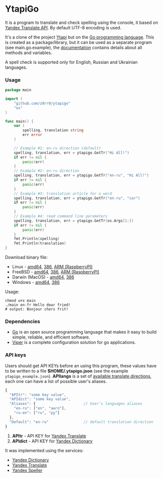 YtapiGo
=======

It is a program to translate and check spelling using the console, it based on [Yandex Translate API](http://api.yandex.com/translate/). By default UTF-8 encoding is used.

It's a clone of the project [Ytapi](http://z0rr0.github.io/ytapi/) but on the [Go programming language](http://golang.org/). This is created as a package/library, but it can be used as a separate program (see main.go.example), the [documentation](http://godoc.org/github.com/z0rr0/ytapigo) contains details about all methods and variables.

A spell check is supported only for English, Russian and Ukrainian languages.

### Usage

```go
package main

import (
    "github.com/z0rr0/ytapigo"
    "os"
)

func main() {
    var (
        spelling, translation string
        err error
    )

    // Example #1: en-ru direction (default)
    spelling, translation, err = ytapigo.GetTr("Hi All!")
    if err != nil {
        panic(err)
    }
    // Example #2: en-ru direction
    spelling, translation, err = ytapigo.GetTr("en-ru", "Hi All!")
    if err != nil {
        panic(err)
    }
    // Example #3: translation article for a word
    spelling, translation, err = ytapigo.GetTr("en-ru", "car")
    if err != nil {
        panic(err)
    }
    // Example #4: read command line parameters
    spelling, translation, err = ytapigo.GetTr(os.Args[1:])
    if err != nil {
        panic(err)
    }
    fmt.Println(spelling)
    fmt.Println(translation)
}
```

Download binary file:

* Linux - [amd64](https://yadi.sk/d/DkVXPeuIdpu8Z), [386](https://yadi.sk/d/VbPP1mgndpu7v), [ARM (RaspberryPI)](https://yadi.sk/d/raQBuVvmdpu9U)
* FreeBSD - [amd64](https://yadi.sk/d/1Rfh1rd5dpu5z), [386](https://yadi.sk/d/UbezQACmdpu4w), [ARM (RaspberryPI)](https://yadi.sk/d/3o-5wUVhdpu6q)
* Darwin (MacOS) - [amd64](https://yadi.sk/d/_dyoBofEdpu3x), [386](https://yadi.sk/d/5zNaMAwBdpu2R)
* Windows - [amd64](https://yadi.sk/d/lBBFPIBcdpuF8), [386](https://yadi.sk/d/HehMeTSvdpuCh)

Usage:

```shell
chmod u+x main
./main en-fr Hello dear fried!
# output: Bonjour chers frit!
```

### Dependencies

* [Go](http://golang.org/) is an open source programming language that makes it easy to build simple, reliable, and efficient software.
* [Viper](https://github.com/spf13/viper) is a complete configuration solution for go applications.

### API keys

Users should get API KEYs before an using this program, these values have to be written to a file **$HOME/.ytapigo.json** (see the example `ytapigo_example.json`). **APIlangs** is a set of [available translate directions](https://tech.yandex.ru/translate/doc/dg/concepts/langs-docpage/), each one can have a list of possible user's aliases.

```javascript
{
  "APItr": "some key value",
  "APIdict": "some key value",
  "Aliases": {                      // User's languages aliases
    "en-ru": ["en", "англ"],
    "ru-en": ["ru", "ру"]
  },
  "Default": "en-ru"                // default translation direction
}
```

1. **APItr** - API KEY for [Yandex Translate](http://api.yandex.com/key/form.xml?service=trnsl)
2. **APIdict** - API KEY for [Yandex Dictionary](http://api.yandex.com/key/form.xml?service=dict)

It was implemented using the services:

* [Yandex Dictionary](http://api.yandex.com/dictionary/)
* [Yandex Translate](http://api.yandex.com/translate/)
* [Yandex Speller](http://api.yandex.ru/speller/)
